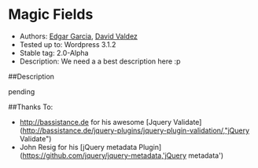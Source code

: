 # Magic Fields

* Authors: [Edgar Garcia](http://hunk.com.mx "Hunk"), [David Valdez](http://gnuget.org "Gnuget")
* Tested up to: Wordpress 3.1.2
* Stable tag: 2.0-Alpha
* Description: We need a a best description here :p

##Description

pending

##Thanks To:
* http://bassistance.de  for his awesome [Jquery Validate](http://bassistance.de/jquery-plugins/jquery-plugin-validation/,"jQuery Validate")
* John Resig  for his [jQuery metadata Plugin](https://github.com/jquery/jquery-metadata,'jQuery metadata')
